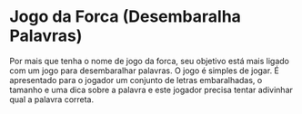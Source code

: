 # Jogo da Forca (Desembaralha Palavras)
Por mais que tenha o nome de jogo da forca, seu objetivo está mais ligado com um jogo para desembaralhar palavras.
O jogo é simples de jogar. É apresentado para o jogador um conjunto de letras embaralhadas, o tamanho e uma dica sobre a palavra e este jogador precisa tentar adivinhar qual a palavra correta.
